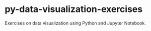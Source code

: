 # py-data-visualization-exercises
Exercises on data visualization using Python and Jupyter Notebook.
